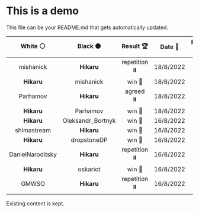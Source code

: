# This is a demo

This file can be your README.md that gets automatically updated.

<!--START_SECTION:chessStats-->
<!-- Automatically generated with https://github.com/Balastrong/chess-stats-action -->

| White ⚪ | Black ⚫ | Result 🏆 | Date 📅 | Position 🗺️ |
|:---:|:---:|:---:|:---:|:---:|
| mishanick | **Hikaru** | repetition ⏸️ | 18/8/2022 | <a href="http://www.ee.unb.ca/cgi-bin/tervo/fen.pl?select=5rk1/p5p1/1p1p2Qp/2pR4/7R/P1P4P/2B3PK/4r1q1 w - -">Link</a> |
| **Hikaru** | mishanick | win 🥇 | 18/8/2022 | <a href="http://www.ee.unb.ca/cgi-bin/tervo/fen.pl?select=K7/8/8/8/8/6k1/R7/8 w - -">Link</a> |
| Parhamov | **Hikaru** | agreed ⏸️ | 18/8/2022 | <a href="http://www.ee.unb.ca/cgi-bin/tervo/fen.pl?select=6k1/4R1p1/2r1p2p/2P5/4pP2/6P1/7P/6K1 w - -">Link</a> |
| **Hikaru** | Parhamov | win 🥇 | 18/8/2022 | <a href="http://www.ee.unb.ca/cgi-bin/tervo/fen.pl?select=2rrkbQ1/3pnpN1/pp2q3/3R2N1/2P5/1P2P2P/PB6/6K1 b - -">Link</a> |
| **Hikaru** | Oleksandr_Bortnyk | win 🥇 | 16/8/2022 | <a href="http://www.ee.unb.ca/cgi-bin/tervo/fen.pl?select=7Q/5Q2/2k5/4P3/5P2/8/3q2PK/8 b - -">Link</a> |
| shimastream | **Hikaru** | win 🥇 | 16/8/2022 | <a href="http://www.ee.unb.ca/cgi-bin/tervo/fen.pl?select=6k1/8/P1p2p2/4pNp1/3p1nP1/5PK1/4q2R/Q3b3 w - -">Link</a> |
| **Hikaru** | dropstoneDP | win 🥇 | 16/8/2022 | <a href="http://www.ee.unb.ca/cgi-bin/tervo/fen.pl?select=7k/5pp1/7p/1ppBpQ2/3qP3/3P4/4K3/1R6 b - -">Link</a> |
| DanielNaroditsky | **Hikaru** | repetition ⏸️ | 16/8/2022 | <a href="http://www.ee.unb.ca/cgi-bin/tervo/fen.pl?select=r1b1kb1r/ppp2ppp/3q4/8/P2Q4/8/1PP2PPP/RNB2RK1 w kq -">Link</a> |
| **Hikaru** | oskariot | win 🥇 | 16/8/2022 | <a href="http://www.ee.unb.ca/cgi-bin/tervo/fen.pl?select=7r/5pk1/5Pp1/1p5p/3N1P2/P1PP1q2/1P6/1K1R4 b - -">Link</a> |
| GMWSO | **Hikaru** | repetition ⏸️ | 16/8/2022 | <a href="http://www.ee.unb.ca/cgi-bin/tervo/fen.pl?select=r1b1kb1r/ppp2ppp/3q4/8/P2Q4/8/1PP2PPP/RNB2RK1 w kq -">Link</a> |

<!--END_SECTION:chessStats-->

Existing content is kept.
